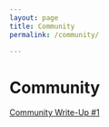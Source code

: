 ```yaml
---
layout: page
title: Community
permalink: /community/

---
```


<h1> Community </h1>

[Community Write-Up #1][this resource]

[this resource]: https://gma96.github.io/communitypost1